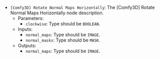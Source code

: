 - `[Comfy3D] Rotate Normal Maps Horizontally`: The [Comfy3D] Rotate Normal Maps Horizontally node description.
    - Parameters:
        - `clockwise`: Type should be `BOOLEAN`.
    - Inputs:
        - `normal_maps`: Type should be `IMAGE`.
        - `normal_masks`: Type should be `MASK`.
    - Outputs:
        - `normal_maps`: Type should be `IMAGE`.
